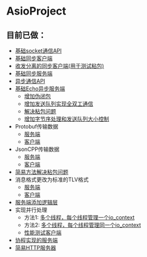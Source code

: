 # AsioProject

## 目前已做：
- [基础socket通信API](https://github.com/AhDaii/AsioProject/tree/master/PreExam)
- [基础同步客户端](https://github.com/AhDaii/AsioProject/tree/master/SyncClient)
- [收发分离的同步客户端(用于测试粘包)](https://github.com/AhDaii/AsioProject/tree/master/SyncClient_v2)
- [基础同步服务端](https://github.com/AhDaii/AsioProject/tree/master/SyncServer)
- [异步通信API](https://github.com/AhDaii/AsioProject/tree/master/AsycApi)
- [基础Echo异步服务端](https://github.com/AhDaii/AsioProject/commit/d8b406fcbcf388e520f64234128ba3522068bd28)
  - [增加伪闭包](https://github.com/AhDaii/AsioProject/commit/7822cf6d300ee66ef40b7c61f1660b0cc96414cd)
  - [增加发送队列实现全双工通信](https://github.com/AhDaii/AsioProject/commit/f929bcc68d734e9ce2ea147da977fe39aa7c271b)
  - [解决粘包问题](https://github.com/AhDaii/AsioProject/commit/f37f9c308d5750b7442e26d497435813693abff2)
  - [增加字节序处理和发送队列大小控制](https://github.com/AhDaii/AsioProject/commit/f7ff805f64b71ce945f0069521b01665bf6a15f8)
- Protobuf传输数据
  - [服务端](https://github.com/AhDaii/AsioProject/tree/master/AsycServer_Protobuf)
  - [客户端](https://github.com/AhDaii/AsioProject/tree/master/SyncClient_Protobuf)
- JsonCPP传输数据
  - [服务端](https://github.com/AhDaii/AsioProject/tree/master/AsycServer_JsonCPP)
  - [客户端](https://github.com/AhDaii/AsioProject/tree/master/SyncClient_JsonCPP)
- [简易方法解决粘包问题](https://github.com/AhDaii/AsioProject/tree/master/AsycServer_v2)
- 消息格式更改为标准的TLV格式
  - [服务端](https://github.com/AhDaii/AsioProject/tree/master/AsycServer_Logic)
  - [客户端](https://github.com/AhDaii/AsioProject/tree/master/SyncClient_JsonCPP_v2)
- [服务端添加逻辑层](https://github.com/AhDaii/AsioProject/tree/master/AsycServer_Logic)
- 实现并行处理
  - 方法1: [多个线程，每个线程管理一个io_context](https://github.com/AhDaii/AsioProject/tree/master/AsycServer_IOServicePool)
  - 方法2: [多个线程，每个线程管理同一个io_context](https://github.com/AhDaii/AsioProject/tree/master/AsycServer_IOThreadPool)
  - [性能测试客户端](https://github.com/AhDaii/AsioProject/tree/master/SyncClient_Test)
- [协程实现的服务端](https://github.com/AhDaii/AsioProject/tree/master/AsycServer_Coroutine)
- [简易HTTP服务器](https://github.com/AhDaii/AsioProject/tree/master/BeastServer_HTTP)

